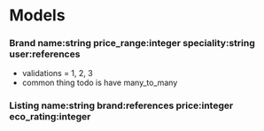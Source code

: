 # Models

### Brand name:string price_range:integer speciality:string user:references 
- validations = 1, 2, 3 
- common thing todo is have many_to_many 
### Listing name:string brand:references price:integer eco_rating:integer 